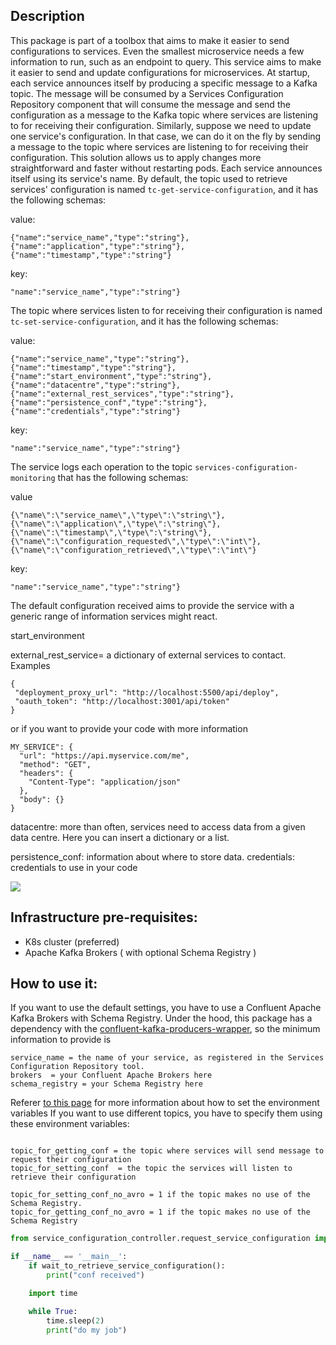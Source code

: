 
## Description 

This package is part of a toolbox that aims to make it easier to send configurations to services. 
Even the smallest microservice needs a few information to run, such as an endpoint to query. 
This service aims to make it easier to send and update configurations for microservices. At startup, each service announces itself by producing a specific message to a Kafka topic. The message will be consumed by a Services Configuration Repository component that will consume the message and send the configuration as a message to the Kafka topic where services are listening to for receiving their configuration. 
Similarly, suppose we need to update one service's configuration. In that case, we can do it on the fly by sending a message to the topic where services are listening to for receiving their configuration. 
This solution allows us to apply changes more straightforward and faster without restarting pods. 
Each service announces itself using its service's name.
By default, the topic used to retrieve services' configuration is named `tc-get-service-configuration`, and it has the following schemas:

value:
```
{"name":"service_name","type":"string"},
{"name":"application","type":"string"},
{"name":"timestamp","type":"string"}

```
key:
```
"name":"service_name","type":"string"}
```

The topic where services listen to for receiving their configuration is named  `tc-set-service-configuration`, and it has the following schemas:

value:

```
{"name":"service_name","type":"string"},{"name":"timestamp","type":"string"},{"name":"start_environment","type":"string"},{"name":"datacentre","type":"string"},{"name":"external_rest_services","type":"string"},{"name":"persistence_conf","type":"string"},{"name":"credentials","type":"string"}

```
key:
```
"name":"service_name","type":"string"}
```

The service logs each operation to the topic `services-configuration-monitoring` that has the following schemas:

value 
```
{\"name\":\"service_name\",\"type\":\"string\"},{\"name\":\"application\",\"type\":\"string\"},{\"name\":\"timestamp\",\"type\":\"string\"},{\"name\":\"configuration_requested\",\"type\":\"int\"},{\"name\":\"configuration_retrieved\",\"type\":\"int\"}

```

key:
```
"name":"service_name","type":"string"}
```

The default configuration received aims to provide the service with a generic range of information services might react.

start_environment

external_rest_service= a dictionary of external services to contact. 
Examples 

```
{
 "deployment_proxy_url": "http://localhost:5500/api/deploy",
 "oauth_token": "http://localhost:3001/api/token"
}
```
or if you want to provide your code with more information 
```
MY_SERVICE": {
  "url": "https://api.myservice.com/me",
  "method": "GET",
  "headers": {
    "Content-Type": "application/json"
  },
  "body": {}
}
```

datacentre: more than often, services need to access data from a given data centre. Here you can insert a dictionary or a list. 

persistence_conf: information about where to store data. 
credentials: credentials to use in your code


![](services_configuration_tool.png)

## Infrastructure pre-requisites: 

* K8s cluster (preferred)
* Apache Kafka Brokers ( with optional Schema Registry )



## How to use it: 

If you want to use the default settings, you have to use a Confluent Apache Kafka Brokers with Schema Registry. Under the hood, this package has a dependency with the [confluent-kafka-producers-wrapper](https://pypi.org/project/confluent-kafka-producers-wrapper/), so the minimum information to provide is 

```
service_name = the name of your service, as registered in the Services Configuration Repository tool.
brokers  = your Confluent Apache Brokers here
schema_registry = your Schema Registry here 
```

Referer [to this page](https://pypi.org/project/confluent-kafka-producers-wrapper/)  for more information about how to set the  environment variables 
If you want to use different topics, you have to specify them using these environment variables:

```

topic_for_getting_conf = the topic where services will send message to request their configuration
topic_for_setting_conf  = the topic the services will listen to retrieve their configuration

topic_for_setting_conf_no_avro = 1 if the topic makes no use of the Schema Registry. 
topic_for_getting_conf_no_avro = 1 if the topic makes no use of the Schema Registry

```

```python
from service_configuration_controller.request_service_configuration import wait_to_retrieve_service_configuration

if __name__ == '__main__':
    if wait_to_retrieve_service_configuration():
        print("conf received")

    import time

    while True:
        time.sleep(2)
        print("do my job")


```

